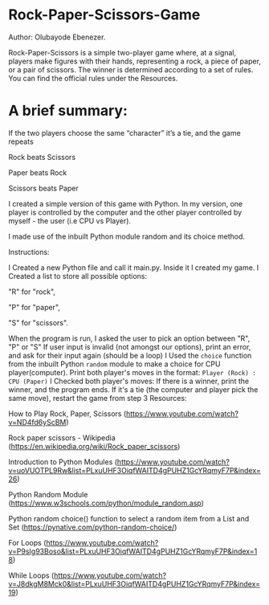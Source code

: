# Rock-Paper-Scissors-Game

Author: Olubayode Ebenezer.

Rock-Paper-Scissors is a simple two-player game where, at a signal, players make figures with their hands, representing a rock, a piece of paper, or a pair of scissors. The winner is determined according to a set of rules. You can find the official rules under the Resources.

# A brief summary:

If the two players choose the same “character” it’s a tie, and the game repeats

Rock beats Scissors

Paper beats Rock

Scissors beats Paper

I created a simple version of this game with Python. In my version, one player is controlled by the computer and the other player controlled by myself - the user (i.e CPU vs Player). 

I made use of the inbuilt Python module random and its choice method.

Instructions:

I Created a new Python file and call it main.py. Inside it I created my game.
I Created a list to store all possible options:

"R" for "rock", 

"P" for "paper", 

"S" for "scissors".

When the program is run, I asked the user to pick an option between "R", "P" or "S"
If user input is invalid (not amongst our options), print an error, and ask for their input again (should be a loop)
I Used the `choice` function from the inbuilt Python `random` module to make a choice for CPU player(computer).
Print both player's moves in the format: `Player (Rock) : CPU (Paper)`
I Checked both player's moves: 
If there is a winner, print the winner, and the program ends. 
If it's a tie (the computer and player pick the same move), restart the game from step 3
Resources:

How to Play Rock, Paper, Scissors (https://www.youtube.com/watch?v=ND4fd6yScBM)

Rock paper scissors - Wikipedia (https://en.wikipedia.org/wiki/Rock_paper_scissors)

Introduction to Python Modules (https://www.youtube.com/watch?v=uoVUOTPL9Rw&list=PLxuUHF3OiqfWAITD4gPUHZ1GcYRqmyF7P&index=26)

Python Random Module (https://www.w3schools.com/python/module_random.asp)

Python random choice() function to select a random item from a List and Set (https://pynative.com/python-random-choice/)

For Loops (https://www.youtube.com/watch?v=P9sIg93Boso&list=PLxuUHF3OiqfWAITD4gPUHZ1GcYRqmyF7P&index=18)

While Loops (https://www.youtube.com/watch?v=J8dkgM8Mck0&list=PLxuUHF3OiqfWAITD4gPUHZ1GcYRqmyF7P&index=19)
